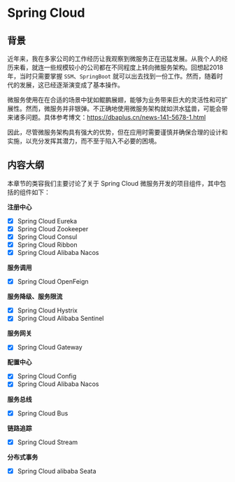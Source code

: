 # Spring Cloud

## 背景

近年来，我在多家公司的工作经历让我观察到微服务正在迅猛发展。从我个人的经历来看，就连一些规模较小的公司都在不同程度上转向微服务架构。回想起2018 年，当时只需要掌握 `SSM`、`SpringBoot` 就可以出去找到一份工作。然而，随着时代的发展，这已经逐渐演变成了基本操作。

微服务使用在在合适的场景中犹如鲲鹏展翅，能够为业务带来巨大的灵活性和可扩展性。然而，微服务并非银弹。不正确地使用微服务架构就如洪水猛兽，可能会带来诸多问题。具体参考博文：https://dbaplus.cn/news-141-5678-1.html

因此，尽管微服务架构具有强大的优势，但在应用时需要谨慎并确保合理的设计和实施，以充分发挥其潜力，而不至于陷入不必要的困境。

## 内容大纲

本章节的类容我们主要讨论了关于 Spring Cloud 微服务开发的项目组件，其中包括的组件如下：

**注册中心**

- [x] Spring Cloud Eureka
- [x] Spring Cloud Zookeeper
- [x] Spring Cloud Consul
- [x] Spring Cloud Ribbon
- [x] Spring Cloud Alibaba Nacos

**服务调用**

- [x] Spring Cloud OpenFeign

**服务降级、服务限流**

- [x] Spring Cloud Hystrix
- [x] Spring Cloud Alibaba Sentinel

**服务网关**

- [x] Spring Cloud Gateway

**配置中心**

- [x] Spring Cloud Config
- [x] Spring Cloud Alibaba Nacos

**服务总线**

- [x] Spring Cloud Bus

**链路追踪**

- [x] Spring Cloud Stream

**分布式事务**

- [x] Spring Cloud alibaba Seata
